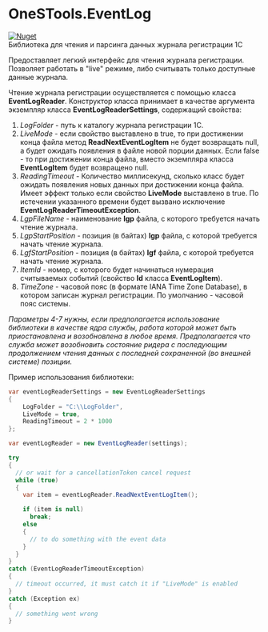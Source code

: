 # OneSTools.EventLog
[![Nuget](https://img.shields.io/nuget/v/OneSTools.EventLog)](https://www.nuget.org/packages/OneSTools.EventLog)<br>
Библиотека для чтения и парсинга данных журнала регистрации 1С

Предоставляет легкий интерфейс для чтения журнала регистрации. Позволяет работать в "live" режиме, либо считывать только доступные данные журнала.

Чтение журнала регистрации осуществляется с помощью класса **EventLogReader**. Конструктор класса принимает в качестве аргумента экземпляр класса **EventLogReaderSettings**, содержащий свойства:  
1. *LogFolder* - путь к каталогу журнала регистрации 1С.  
2. *LiveMode* - если свойство выставлено в true, то при достижении конца файла метод **ReadNextEventLogItem** не будет возвращать null, а будет ожидать появления в файле новой порции данных. Если false - то при достижении конца файла, вместо экземпляра класса **EventLogItem** будет возвращено null.
3. *ReadingTimeout* - Количество миллисекунд, сколько класс будет ожидать появления новых данных при достижении конца файла. Имеет эффект только если свойство **LiveMode** выставлено в true. По истечении указанного времени будет вызвано исключение **EventLogReaderTimeoutException**.  
4. *LgpFileName* - наименование **lgp** файла, с которого требуется начать чтение журнала.  
5. *LgpStartPosition* - позиция (в байтах) **lgp** файла, с которой требуется начать чтение журнала.  
6. *LgfStartPosition* - позиция (в байтах) **lgf** файла, с которой требуется начать чтение журнала.  
7. *ItemId* - номер, с которого будет начинаться нумерация считываемых событий (свойство **Id** класса **EventLogItem**).  
8. *TimeZone* - часовой пояс (в формате IANA Time Zone Database), в котором записан журнал регистрации. По умолчанию - часовой пояс системы.  

*Параметры 4-7 нужны, если предполагается использование библиотеки в качестве ядра службы, работа которой может быть приостановлена и возобновлена в любое время. Предполагается что служба может возобновить состояние ридера с последующим продолжением чтения данных с последней сохраненной (во внешней системе) позиции.*  

Пример использования библиотеки:  
```csharp
var eventLogReaderSettings = new EventLogReaderSettings
{
    LogFolder = "C:\\LogFolder",
    LiveMode = true,
    ReadingTimeout = 2 * 1000
};

var eventLogReader = new EventLogReader(settings);

try
{
  // or wait for a cancellationToken cancel request
  while (true)
  {
    var item = eventLogReader.ReadNextEventLogItem();

    if (item is null)
      break;
    else
    {
      // to do something with the event data
    }
  } 
}
catch (EventLogReaderTimeoutException)
{
  // timeout occurred, it must catch it if "LiveMode" is enabled 
}
catch (Exception ex)
{
  // something went wrong
}
```
